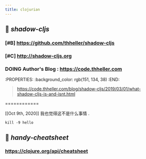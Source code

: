 ```yaml
---
title: clojurian
---
```


## 🐼 *shadow-cljs*
### [#B] https://github.com/thheller/shadow-cljs
### [#C] http://shadow-cljs.org
### DOING Author's Blog : https://code.thheller.com
:PROPERTIES:
:background_color: rgb(151, 134, 38)
:END:
> https://code.thheller.com/blog/shadow-cljs/2019/03/01/what-shadow-cljs-is-and-isnt.html


============

[[Oct 9th, 2020]] 我也觉得这不是什么事情 .

```shell
kill -9 hello
```
####
## 🐸 *handy-cheatsheet*
### https://clojure.org/api/cheatsheet
